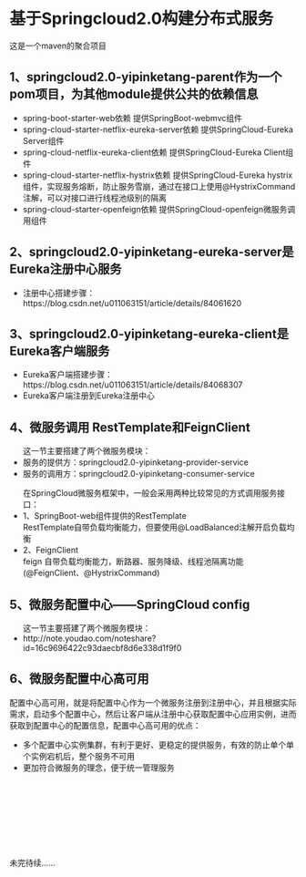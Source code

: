 # 基于Springcloud2.0构建分布式服务
<p>这是一个maven的聚合项目</p>
<h2>1、springcloud2.0-yipinketang-parent作为一个pom项目，为其他module提供公共的依赖信息</h2>
<ul>
  <li>spring-boot-starter-web依赖 提供SpringBoot-webmvc组件</li> 
  <li>spring-cloud-starter-netflix-eureka-server依赖 提供SpringCloud-Eureka Server组件</li> 
  <li>spring-cloud-netflix-eureka-client依赖 提供SpringCloud-Eureka Client组件</li> 
  <li>spring-cloud-starter-netflix-hystrix依赖 提供SpringCloud-Eureka hystrix组件，实现服务熔断，防止服务雪崩，通过在接口上使用@HystrixCommand注解，可以对接口进行线程池级别的隔离</li> 
  <li>spring-cloud-starter-openfeign依赖 提供SpringCloud-openfeign微服务调用组件</li> 
</ul>
<h2>2、springcloud2.0-yipinketang-eureka-server是Eureka注册中心服务</h2>
<ul>
<li>注册中心搭建步骤：https://blog.csdn.net/u011063151/article/details/84061620</li>
</ul>
<h2>3、springcloud2.0-yipinketang-eureka-client是Eureka客户端服务</h2>
<ul>
<li>Eureka客户端搭建步骤：https://blog.csdn.net/u011063151/article/details/84068307</li>
<li>Eureka客户端注册到Eureka注册中心</li>
</ul>
<h2>4、微服务调用 RestTemplate和FeignClient</h2>
<ul>这一节主要搭建了两个微服务模块：</br>
  <li>服务的提供方：springcloud2.0-yipinketang-provider-service</li>
  <li>服务的调用方：springcloud2.0-yipinketang-consumer-service</li>
 </ul>
<ul>在SpringCloud微服务框架中，一般会采用两种比较常见的方式调用服务接口：
  <li>1、SpringBoot-web组件提供的RestTemplate </br> RestTemplate自带负载均衡能力，但要使用@LoadBalanced注解开启负载均衡</li> 
  <li>2、FeignClient </br> feign 自带负载均衡能力，断路器、服务降级、线程池隔离功能 (@FeignClient、@HystrixCommand)</li>
</ul>

<h2>5、微服务配置中心——SpringCloud config</h2>
<ul>这一节主要搭建了两个微服务模块：</br>
  <li>http://note.youdao.com/noteshare?id=16c9696422c93daecbf8d6e338d1f9f0</li>
</ul>

<h2>6、微服务配置中心高可用</h2>
<p>配置中心高可用，就是将配置中心作为一个微服务注册到注册中心，并且根据实际需求，启动多个配置中心，然后让客户端从注册中心获取配置中心应用实例，进而获取到配置中心的配置信息，配置中心高可用的优点：</p>
<ul>
  <li>多个配置中心实例集群，有利于更好、更稳定的提供服务，有效的防止单个单个实例宕机后，整个服务不可用</li>
  <li>更加符合微服务的理念，便于统一管理服务</li>
</ul>


  
  
  
  
  
  
  
  
  
  
  
  
  
  
 </br> </br> </br> </br> </br> </br> </br> 
<p>未完待续......</p>
